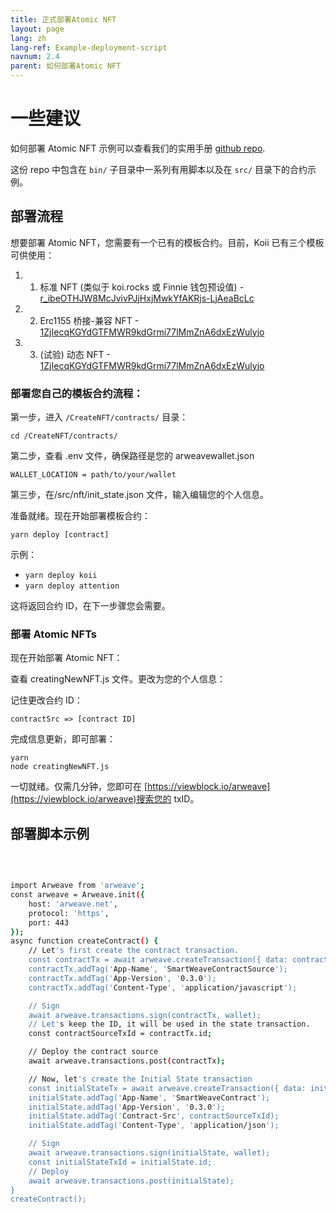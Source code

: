 ```yaml
---
title: 正式部署Atomic NFT
layout: page
lang: zh
lang-ref: Example-deployment-script
navnum: 2.4
parent: 如何部署Atomic NFT
---
```


# 一些建议

如何部署 Atomic NFT 示例可以查看我们的实用手册 [github repo](https://github.com/atomic-nfts/standard).

这份 repo 中包含在 `bin/` 子目录中一系列有用脚本以及在 `src/` 目录下的合约示例。

## 部署流程

想要部署 Atomic NFT，您需要有一个已有的模板合约。目前，Koii 已有三个模板可供使用：

1. 1. 标准 NFT (类似于 koi.rocks 或 Finnie 钱包预设值) - [r_ibeOTHJW8McJvivPJjHxjMwkYfAKRjs-LjAeaBcLc](https://viewblock.io/arweave/tx/r_ibeOTHJW8McJvivPJjHxjMwkYfAKRjs-LjAeaBcLc)

2. 2. Erc1155 桥接-兼容 NFT - [1ZjIecqKGYdGTFMWR9kdGrmi77lMmZnA6dxEzWulyjo](https://viewblock.io/arweave/tx/1ZjIecqKGYdGTFMWR9kdGrmi77lMmZnA6dxEzWulyjo)

3. 3. (试验) 动态 NFT - [1ZjIecqKGYdGTFMWR9kdGrmi77lMmZnA6dxEzWulyjo](https://viewblock.io/arweave/tx/1ZjIecqKGYdGTFMWR9kdGrmi77lMmZnA6dxEzWulyjo)

### 部署您自己的模板合约流程：

第一步，进入 `/CreateNFT/contracts/` 目录：

```
cd /CreateNFT/contracts/
```

第二步，查看 .env 文件，确保路径是您的 arweavewallet.json

```
WALLET_LOCATION = path/to/your/wallet
```

第三步，在/src/nft/init_state.json 文件，输入编辑您的个人信息。

准备就绪。现在开始部署模板合约：

```
yarn deploy [contract]
```

示例：

- `yarn deploy koii`
- `yarn deploy attention`

这将返回合约 ID，在下一步骤您会需要。

### 部署 Atomic NFTs

现在开始部署 Atomic NFT：

查看 creatingNewNFT.js 文件。更改为您的个人信息：

记住更改合约 ID：

```
contractSrc => [contract ID]

```

完成信息更新，即可部署：

```
yarn
node creatingNewNFT.js
```

一切就绪。仅需几分钟，您即可在 [https://viewblock.io/arweave](https://viewblock.io/arweave)搜索您的 txID。

## 部署脚本示例

<br>

```bash

import Arweave from 'arweave';
const arweave = Arweave.init({
    host: 'arweave.net',
    protocol: 'https',
    port: 443
});
async function createContract() {
    // Let's first create the contract transaction.
    const contractTx = await arweave.createTransaction({ data: contractSource }, wallet);
    contractTx.addTag('App-Name', 'SmartWeaveContractSource');
    contractTx.addTag('App-Version', '0.3.0');
    contractTx.addTag('Content-Type', 'application/javascript');

    // Sign
    await arweave.transactions.sign(contractTx, wallet);
    // Let's keep the ID, it will be used in the state transaction.
    const contractSourceTxId = contractTx.id;

    // Deploy the contract source
    await arweave.transactions.post(contractTx);

    // Now, let's create the Initial State transaction
    const initialStateTx = await arweave.createTransaction({ data: initialState }, wallet);
    initialState.addTag('App-Name', 'SmartWeaveContract');
    initialState.addTag('App-Version', '0.3.0');
    initialState.addTag('Contract-Src', contractSourceTxId);
    initialState.addTag('Content-Type', 'application/json');

    // Sign
    await arweave.transactions.sign(initialState, wallet);
    const initialStateTxId = initialState.id;
    // Deploy
    await arweave.transactions.post(initialState);
}
createContract();

```
